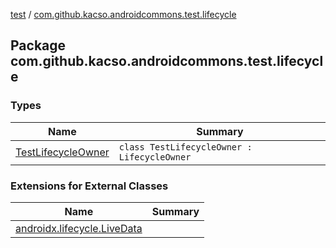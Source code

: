 [test](../index.md) / [com.github.kacso.androidcommons.test.lifecycle](./index.md)

## Package com.github.kacso.androidcommons.test.lifecycle

### Types

| Name | Summary |
|---|---|
| [TestLifecycleOwner](-test-lifecycle-owner/index.md) | `class TestLifecycleOwner : LifecycleOwner` |

### Extensions for External Classes

| Name | Summary |
|---|---|
| [androidx.lifecycle.LiveData](androidx.lifecycle.-live-data/index.md) |  |
